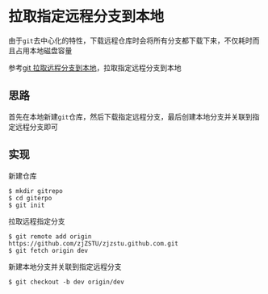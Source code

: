 
# 拉取指定远程分支到本地

由于`git`去中心化的特性，下载远程仓库时会将所有分支都下载下来，不仅耗时而且占用本地磁盘容量

参考[git 拉取远程分支到本地](https://blog.csdn.net/carfge/article/details/79691360)，拉取指定远程分支到本地

## 思路

首先在本地新建`git`仓库，然后下载指定远程分支，最后创建本地分支并关联到指定远程分支即可

## 实现

新建仓库

```
$ mkdir gitrepo
$ cd giterpo
$ git init
```

拉取远程指定分支

```
$ git remote add origin https://github.com/zjZSTU/zjzstu.github.com.git
$ git fetch origin dev
```

新建本地分支并关联到指定远程分支

```
$ git checkout -b dev origin/dev
```